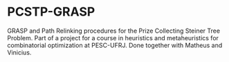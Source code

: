 # PCSTP-GRASP

GRASP and Path Relinking procedures for the Prize Collecting Steiner Tree Problem. Part of a project for a course in heuristics and metaheuristics for combinatorial optimization at PESC-UFRJ. Done together with Matheus and Vinicius.
